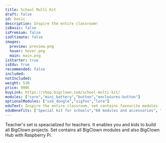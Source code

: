```yaml
---
title: School Multi Kit
draft: false
id: basic
description: Inspire the entire classroom!
isBasic: false
isPremium: false
isUltimate: false
images:
  preview: preview.png
  hover: hover.png
  main: main.png
isStarter: true
isEdu: true
recommended: false
included:
notIncluded:
weight: 530
price: 990€
buyLink: https://shop.bigclown.com/school-multi-kit/
modules: ["core","mini_battery","button","enclosures-button"]
optionalModules: ["usb_dongle","sigfox","lora"]
eduText: Inspire the entire classroom, set contains favourite modules
eduBenefits: ["Special kit for schools","60 modules and accessories", "Contains BigClown Hub", "You can build any BigClown project"]
---
```


Teacher's set is speacialized for teachers. It enables you and kids to build all BigClown projects. Set contains all BigClown modules and also BigClown Hub with Raspberry Pi.

